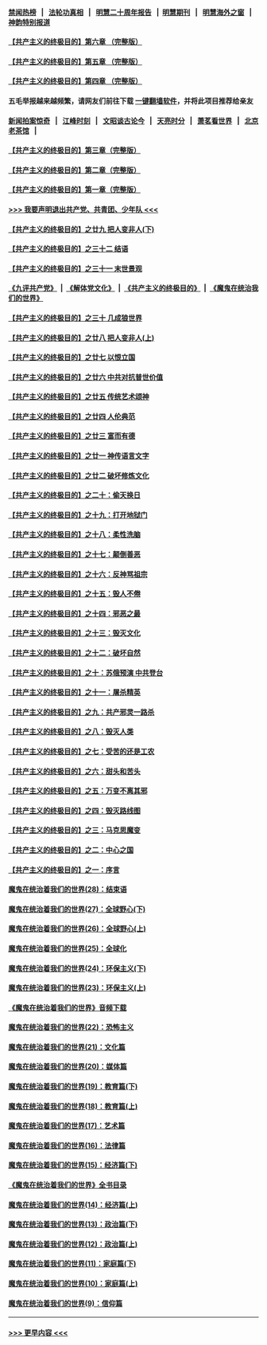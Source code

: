 #### [禁闻热榜](热点新闻.md?=0)  &nbsp;&nbsp;|&nbsp;&nbsp; [法轮功真相](https://github.com/gfw-breaker/truth/blob/master/README.md?=0) &nbsp;&nbsp;|&nbsp;&nbsp; [明慧二十周年报告](https://github.com/gfw-breaker/mh-reports/blob/master/README.md?=0) &nbsp;&nbsp;|&nbsp;&nbsp;[明慧期刊](https://github.com/gfw-breaker/mh-qikan) &nbsp;&nbsp;|&nbsp;&nbsp; [明慧海外之窗](https://github.com/gfw-breaker/mh-news/blob/master/README.md?=0) &nbsp;&nbsp;|&nbsp;&nbsp; [神韵特别报道](https://github.com/gfw-breaker/mh-news/blob/master/shenyun.md?=0)
#### [【共产主义的终极目的】第六章 （完整版）](../pages/nsc422/n11428913.md?t=03080403) 
#### [【共产主义的终极目的】第五章 （完整版）](../pages/nsc422/n11428912.md?t=03080403) 
#### [【共产主义的终极目的】第四章 （完整版）](../pages/nsc422/n11428907.md?t=03080403) 
#### 五毛举报越来越频繁，请网友们前往下载 [一键翻墙软件](https://github.com/gfw-breaker/ssr-accounts)，并将此项目推荐给亲友
#### [新闻拍案惊奇](https://github.com/gfw-breaker/banned-news/blob/master/pages/link4.md) &nbsp;&nbsp;|&nbsp;&nbsp; [江峰时刻](https://github.com/gfw-breaker/banned-news/blob/master/pages/link4.md) &nbsp;&nbsp;|&nbsp;&nbsp; [文昭谈古论今](https://github.com/gfw-breaker/banned-news/blob/master/pages/link4.md) &nbsp;&nbsp;|&nbsp;&nbsp; [天亮时分](https://github.com/gfw-breaker/banned-news/blob/master/pages/link4.md) &nbsp;&nbsp;|&nbsp;&nbsp; [萧茗看世界](https://github.com/gfw-breaker/banned-news/blob/master/pages/link4.md) &nbsp;&nbsp;|&nbsp;&nbsp; [北京老茶馆](https://github.com/gfw-breaker/banned-news/blob/master/pages/link4.md) &nbsp;&nbsp;|&nbsp;&nbsp; 
#### [【共产主义的终极目的】第三章（完整版）](../pages/nsc422/n11428848.md?t=03080403) 
#### [【共产主义的终极目的】第二章（完整版）](../pages/nsc422/n11428831.md?t=03080403) 
#### [【共产主义的终极目的】第一章（完整版）](../pages/nsc422/n11417651.md?t=03080403) 
#### [>>> 我要声明退出共产党、共青团、少年队 <<<](https://github.com/begood0513/goodnews/blob/master/quit/letter.md) 
#### [【共产主义的终极目的】之廿九 把人变非人(下)](../pages/nsc422/n11344140.md?t=03080403) 
#### [【共产主义的终极目的】之三十二 结语](../pages/nsc422/n11360535.md?t=03080403) 
#### [【共产主义的终极目的】之三十一 末世景观](../pages/nsc422/n11351129.md?t=03080403) 
#### [《九评共产党》](https://github.com/begood0513/9ping.md/blob/master/README.md) &nbsp;|&nbsp; [《解体党文化》](../../../../jtdwh.md/blob/master/README.md)  &nbsp;|&nbsp; [《共产主义的终极目的》](../../../../gczydzjmd.md/blob/master/README.md) &nbsp;|&nbsp; [《魔鬼在统治我们的世界》](../../../../mgztzwmdsj.md/blob/master/README.md) 
#### [【共产主义的终极目的】之三十 几成狼世界](../pages/nsc422/n11348280.md?t=03080403) 
#### [【共产主义的终极目的】之廿八 把人变非人(上)](../pages/nsc422/n11340492.md?t=03080403) 
#### [【共产主义的终极目的】之廿七 以恨立国](../pages/nsc422/n11336944.md?t=03080403) 
#### [【共产主义的终极目的】之廿六 中共对抗普世价值](../pages/nsc422/n11324785.md?t=03080403) 
#### [【共产主义的终极目的】之廿五 传统艺术颂神](../pages/nsc422/n11296396.md?t=03080403) 
#### [【共产主义的终极目的】之廿四 人伦典范](../pages/nsc422/n11296397.md?t=03080403) 
#### [【共产主义的终极目的】之廿三 富而有德](../pages/nsc422/n11283598.md?t=03080403) 
#### [【共产主义的终极目的】之廿一 神传语言文字](../pages/nsc422/n11263265.md?t=03080403) 
#### [【共产主义的终极目的】之廿二 破坏修炼文化](../pages/nsc422/n11245728.md?t=03080403) 
#### [【共产主义的终极目的】之二十：偷天换日](../pages/nsc422/n11238846.md?t=03080403) 
#### [【共产主义的终极目的】之十九：打开地狱门](../pages/nsc422/n11206376.md?t=03080403) 
#### [【共产主义的终极目的】之十八：柔性洗脑](../pages/nsc422/n11199994.md?t=03080403) 
#### [【共产主义的终极目的】之十七：颠倒善恶](../pages/nsc422/n11179782.md?t=03080403) 
#### [【共产主义的终极目的】之十六：反神骂祖宗](../pages/nsc422/n11166798.md?t=03080403) 
#### [【共产主义的终极目的】之十五：毁人不倦](../pages/nsc422/n11166792.md?t=03080403) 
#### [【共产主义的终极目的】之十四：邪恶之最](../pages/nsc422/n11150249.md?t=03080403) 
#### [【共产主义的终极目的】之十三：毁灭文化](../pages/nsc422/n11135227.md?t=03080403) 
#### [【共产主义的终极目的】之十二：破坏自然](../pages/nsc422/n11135214.md?t=03080403) 
#### [【共产主义的终极目的】之十：苏俄预演 中共登台](../pages/nsc422/n11118424.md?t=03080403) 
#### [【共产主义的终极目的】之十一：屠杀精英](../pages/nsc422/n11118442.md?t=03080403) 
#### [【共产主义的终极目的】之九：共产邪灵一路杀](../pages/nsc422/n11114139.md?t=03080403) 
#### [【共产主义的终极目的】之八：毁灭人类](../pages/nsc422/n11108503.md?t=03080403) 
#### [【共产主义的终极目的】之七：受苦的还是工农](../pages/nsc422/n11101809.md?t=03080403) 
#### [【共产主义的终极目的】之六：甜头和苦头](../pages/nsc422/n11096971.md?t=03080403) 
#### [【共产主义的终极目的】之五：万变不离其邪](../pages/nsc422/n11091285.md?t=03080403) 
#### [【共产主义的终极目的】之四：毁灭路线图](../pages/nsc422/n11086284.md?t=03080403) 
#### [【共产主义的终极目的】之三：马克思魔变](../pages/nsc422/n11061941.md?t=03080403) 
#### [【共产主义的终极目的】之二：中心之国](../pages/nsc422/n11047728.md?t=03080403) 
#### [【共产主义的终极目的】之一：序言](../pages/nsc422/n11086077.md?t=03080403) 
#### [魔鬼在统治着我们的世界(28)：结束语](../pages/nsc422/n10936246.md?t=03080403) 
#### [魔鬼在统治着我们的世界(27)：全球野心(下)](../pages/nsc422/n10928319.md?t=03080403) 
#### [魔鬼在统治着我们的世界(26)：全球野心(上)](../pages/nsc422/n10900318.md?t=03080403) 
#### [魔鬼在统治着我们的世界(25)：全球化](../pages/nsc422/n10788205.md?t=03080403) 
#### [魔鬼在统治着我们的世界(24)：环保主义(下)](../pages/nsc422/n10695307.md?t=03080403) 
#### [魔鬼在统治着我们的世界(23)：环保主义(上)](../pages/nsc422/n10688613.md?t=03080403) 
#### [《魔鬼在统治着我们的世界》音频下载](../pages/nsc422/n10635553.md?t=03080403) 
#### [魔鬼在统治着我们的世界(22)：恐怖主义](../pages/nsc422/n10614727.md?t=03080403) 
#### [魔鬼在统治着我们的世界(21)：文化篇](../pages/nsc422/n10597706.md?t=03080403) 
#### [魔鬼在统治着我们的世界(20)：媒体篇](../pages/nsc422/n10586579.md?t=03080403) 
#### [魔鬼在统治着我们的世界(19)：教育篇(下)](../pages/nsc422/n10564808.md?t=03080403) 
#### [魔鬼在统治着我们的世界(18)：教育篇(上)](../pages/nsc422/n10526970.md?t=03080403) 
#### [魔鬼在统治着我们的世界(17)：艺术篇](../pages/nsc422/n10499093.md?t=03080403) 
#### [魔鬼在统治着我们的世界(16)：法律篇](../pages/nsc422/n10485969.md?t=03080403) 
#### [魔鬼在统治着我们的世界(15)：经济篇(下)](../pages/nsc422/n10469975.md?t=03080403) 
#### [《魔鬼在统治着我们的世界》全书目录](../pages/nsc422/n10464261.md?t=03080403) 
#### [魔鬼在统治着我们的世界(14)：经济篇(上)](../pages/nsc422/n10457370.md?t=03080403) 
#### [魔鬼在统治着我们的世界(13)：政治篇(下)](../pages/nsc422/n10448270.md?t=03080403) 
#### [魔鬼在统治着我们的世界(12)：政治篇(上)](../pages/nsc422/n10444576.md?t=03080403) 
#### [魔鬼在统治着我们的世界(11)：家庭篇(下)](../pages/nsc422/n10440961.md?t=03080403) 
#### [魔鬼在统治着我们的世界(10)：家庭篇(上)](../pages/nsc422/n10435448.md?t=03080403) 
#### [魔鬼在统治着我们的世界(9)：信仰篇](../pages/nsc422/n10432159.md?t=03080403) 

----
#### [ >>> 更早内容 <<< ](../indexes/nsc422-earlier.md)
